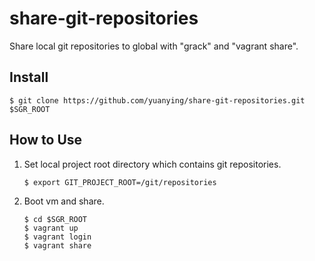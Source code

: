 share-git-repositories
======================

Share local git repositories to global with "grack" and "vagrant share".

## Install

    $ git clone https://github.com/yuanying/share-git-repositories.git $SGR_ROOT

## How to Use

1.  Set local project root directory which contains git repositories.

        $ export GIT_PROJECT_ROOT=/git/repositories

2.  Boot vm and share.

        $ cd $SGR_ROOT
        $ vagrant up
        $ vagrant login
        $ vagrant share

